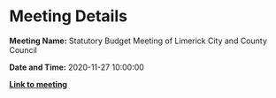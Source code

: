 # Meeting Details

**Meeting Name:** Statutory Budget Meeting of Limerick City and County Council

**Date and Time:** 2020-11-27 10:00:00

**<a href="https://www.limerick.ie/council/whats-on/statutory-budget-meeting-limerick-city-and-county-council-3" target="_blank">Link to meeting</a>**
